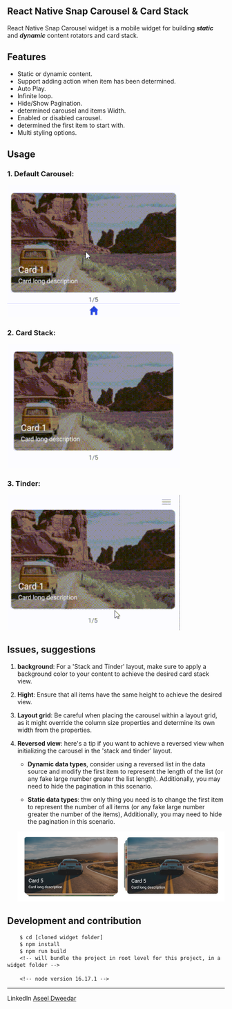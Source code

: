 ## React Native Snap Carousel & Card Stack

React Native Snap Carousel widget is a mobile widget for building ***static*** and ***dynamic*** content rotators and card stack.

## Features

* Static or dynamic content.
* Support adding action when item has been determined.
* Auto Play.
* Infinite loop.
* Hide/Show Pagination.
* determined carousel and items Width.
* Enabled or disabled carousel.
* determined the first item to start with.
* Multi styling options.

## Usage

### 1. Default Carousel:
![Default Carousel](./src/assets/default.gif)

### 2. Card Stack:
![Card Stack](./src/assets/stack.gif)

### 3. Tinder:
![Tinder](./src/assets/tinder.gif)

## Issues, suggestions

1. **background**: For a 'Stack and Tinder' layout, make sure to apply a background color to your content to achieve the desired card stack view.
 
2. **Hight**: Ensure that all items have the same height to achieve the desired view.
 
3. **Layout grid**: Be careful when placing the carousel within a layout grid, as it might override the column size properties and determine its own width from the properties.

4. **Reversed view**: here's a tip if you want to achieve a reversed view when initializing the carousel in the 'stack and tinder' layout.

     * **Dynamic data types**, consider using a reversed list in the data source and modify the first item to represent the length of the list (or any fake large number greater the list length). Additionally, you may need to hide the pagination in this scenario.
  
     * **Static data types**: thw only thing you need is to change the first item to represent the number of all items (or any fake large number greater the number of the items), Additionally, you may need to hide the pagination in this scenario.

    ![Reversed view](./src/assets/reversed.png)


## Development and contribution

```
    $ cd [cloned widget folder]
    $ npm install
    $ npm run build
    <!-- will bundle the project in root level for this project, in a widget folder -->

    <!-- node version 16.17.1 -->
```

***************
 LinkedIn [Aseel Dweedar](https://www.linkedin.com/in/aseel-dweedar)
